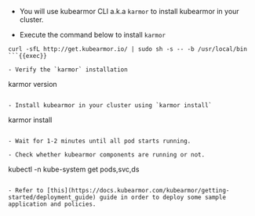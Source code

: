 - You will use kubearmor CLI a.k.a `karmor` to install kubearmor in your cluster. 

- Execute the command below to install `karmor` 

```
curl -sfL http://get.kubearmor.io/ | sudo sh -s -- -b /usr/local/bin
```{{exec}}

- Verify the `karmor` installation 

```
karmor version
```{{exec}}

- Install kubearmor in your cluster using `karmor install` 

```
karmor install
```{{exec}}

- Wait for 1-2 minutes until all pod starts running. 

- Check whether kubearmor components are running or not. 

```
kubectl -n kube-system get pods,svc,ds 
```{{exec}}

- Refer to [this](https://docs.kubearmor.com/kubearmor/getting-started/deployment_guide) guide in order to deploy some sample application and policies. 